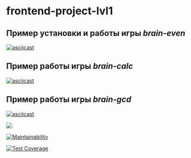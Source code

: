 # frontend-project-lvl1

## Пример установки и работы игры *brain-even*

[![asciicast](https://asciinema.org/a/ZC89De97rmfNx20bAGLBRLNDk.svg)](https://asciinema.org/a/ZC89De97rmfNx20bAGLBRLNDk)

## Пример работы игры *brain-calc*
[![asciicast](https://asciinema.org/a/OhhowZC2UWYV0Z4TAdCrI4DK8.svg)](https://asciinema.org/a/OhhowZC2UWYV0Z4TAdCrI4DK8)

## Пример работы игры *brain-gcd*

[![asciicast](https://asciinema.org/a/xlqdm35B63EaVFrgtvPKNiN3c.svg)](https://asciinema.org/a/xlqdm35B63EaVFrgtvPKNiN3c)

![](https://github.com/kmdrozdov/frontend-project-lvl1/workflows/CI/badge.svg)

[![Maintainability](https://api.codeclimate.com/v1/badges/a99a88d28ad37a79dbf6/maintainability)](https://codeclimate.com/github/codeclimate/codeclimate/maintainability)

[![Test Coverage](https://api.codeclimate.com/v1/badges/a99a88d28ad37a79dbf6/test_coverage)](https://codeclimate.com/github/codeclimate/codeclimate/test_coverage)
